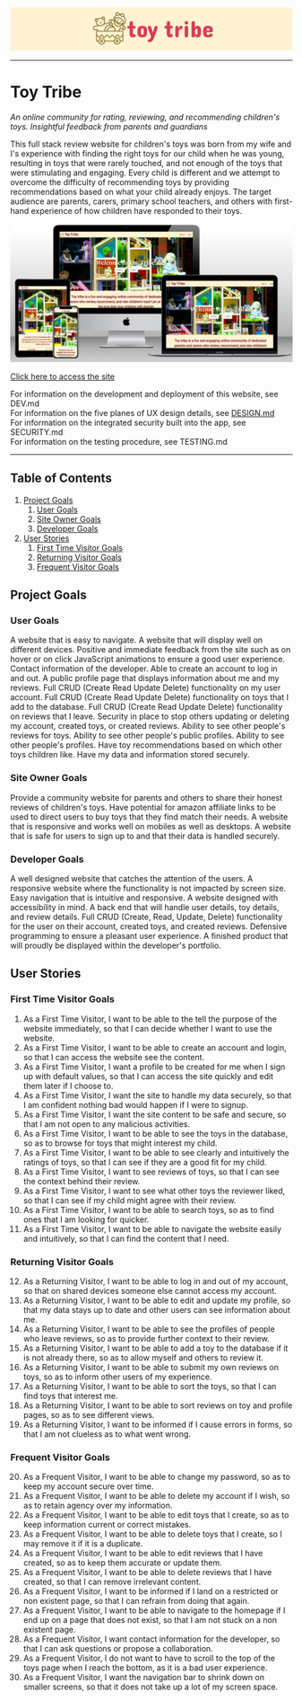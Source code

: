 ![Website logo](/documentation/screenshots/site-logo.png)

---

# Toy Tribe

*An online community for rating, reviewing, and recommending children's toys. Insightful feedback from parents and guardians*

This full stack review website for children's toys was born from my wife and I's experience with finding the right toys for our child when he was young, resulting in toys that were rarely touched, and not enough of the toys that were stimulating and engaging. Every child is different and we attempt to overcome the difficulty of recommending toys by providing recommendations based on what your child already enjoys. The target audience are parents, carers, primary school teachers, and others with first-hand experience of how children have responded to their toys.

![A mock-up image of the website](/documentation/screenshots/site_mockup.png)

[Click here to access the site](https://toytribe-78734704f44d.herokuapp.com/)

For information on the development and deployment of this website, see DEV.md <br>
For information on the five planes of UX design details, see [DESIGN.md](/DESIGN.md) <br>
For information on the integrated security built into the app, see SECURITY.md <br>
For information on the testing procedure, see TESTING.md

---

## Table of Contents
1. [Project Goals](#project-goals)
    1. [User Goals](#user-goals)
    2. [Site Owner Goals](#site-owner-goals)
    3. [Developer Goals](#developer-goals)
2. [User Stories](#user-stories)
    1. [First Time Visitor Goals](#first-time-visitor-goals)
    2. [Returning Visitor Goals](#returning-visitor-goals)
    3. [Frequent Visitor Goals](#frequent-visitor-goals)

## Project Goals

### User Goals
A website that is easy to navigate.
A website that will display well on different devices.
Positive and immediate feedback from the site such as on hover or on click JavaScript animations to ensure a good user experience.
Contact information of the developer.
Able to create an account to log in and out.
A public profile page that displays information about me and my reviews.
Full CRUD (Create Read Update Delete) functionality on my user account.
Full CRUD (Create Read Update Delete) functionality on toys that I add to the database.
Full CRUD (Create Read Update Delete) functionality on reviews that I leave.
Security in place to stop others updating or deleting my account, created toys, or created reviews.
Ability to see other people's reviews for toys.
Ability to see other people's public profiles.
Ability to see other people's profiles.
Have toy recommendations based on which other toys children like.
Have my data and information stored securely.

### Site Owner Goals
Provide a community website for parents and others to share their honest reviews of children's toys.
Have potential for amazon affiliate links to be used to direct users to buy toys that they find match their needs.
A website that is responsive and works well on mobiles as well as desktops.
A website that is safe for users to sign up to and that their data is handled securely.

### Developer Goals
A well designed website that catches the attention of the users.
A responsive website where the functionality is not impacted by screen size.
Easy navigation that is intuitive and responsive.
A website designed with accessibility in mind.
A back end that will handle user details, toy details, and review details.
Full CRUD (Create, Read, Update, Delete) functionality for the user on their account, created toys, and created reviews.
Defensive programming to ensure a pleasant user experience.
A finished product that will proudly be displayed within the developer's portfolio.

## User Stories

### First Time Visitor Goals
1. As a First Time Visitor, I want to be able to the tell the purpose of the website immediately, so that I can decide whether I want to use the website.
2. As a First Time Visitor, I want to be able to create an account and login, so that I can access the website see the content.
3. As a First Time Visitor, I want a profile to be created for me when I sign up with default values, so that I can access the site quickly and edit them later if I choose to.
4. As a First Time Visitor, I want the site to handle my data securely, so that I am confident nothing bad would happen if I were to signup.
5. As a First Time Visitor, I want the site content to be safe and secure, so that I am not open to any malicious activities.
6. As a First Time Visitor, I want to be able to see the toys in the database, so as to browse for toys that might interest my child.
7. As a First Time Visitor, I want to be able to see clearly and intuitively the ratings of toys, so that I can see if they are a good fit for my child.
8. As a First Time Visitor, I want to see reviews of toys, so that I can see the context behind their review.
9. As a First Time Visitor, I want to see what other toys the reviewer liked, so that I can see if my child might agree with their review.
10. As a First Time Visitor, I want to be able to search toys, so as to find ones that I am looking for quicker.
11. As a First Time Visitor, I want to be able to navigate the website easily and intuitively, so that I can find the content that I need.

### Returning Visitor Goals
12. As a Returning Visitor, I want to be able to log in and out of my account, so that on shared devices someone else cannot access my account.
13. As a Returning Visitor, I want to be able to edit and update my profile, so that my data stays up to date and other users can see information about me.
14. As a Returning Visitor, I want to be able to see the profiles of people who leave reviews, so as to provide further context to their review.
15. As a Returning Visitor, I want to be able to add a toy to the database if it is not already there, so as to allow myself and others to review it.
16. As a Returning Visitor, I want to be able to submit my own reviews on toys, so as to inform other users of my experience.
17. As a Returning Visitor, I want to be able to sort the toys, so that I can find toys that interest me.
18. As a Returning Visitor, I want to be able to sort reviews on toy and profile pages, so as to see different views.
19. As a Returning Visitor, I want to be informed if I cause errors in forms, so that I am not clueless as to what went wrong.

### Frequent Visitor Goals
20. As a Frequent Visitor, I want to be able to change my password, so as to keep my account secure over time.
21. As a Frequent Visitor, I want to be able to delete my account if I wish, so as to retain agency over my information. 
22. As a Frequent Visitor, I want to be able to edit toys that I create, so as to keep information current or correct mistakes.
23. As a Frequent Visitor, I want to be able to delete toys that I create, so I may remove it if it is a duplicate.
24. As a Frequent Visitor, I want to be able to edit reviews that I have created, so as to keep them accurate or update them.
25. As a Frequent Visitor, I want to be able to delete reviews that I have created, so that I can remove irrelevant content.
26. As a Frequent Visitor, I want to be informed if I land on a restricted or non existent page, so that I can refrain from doing that again.
27. As a Frequent Visitor, I want to be able to navigate to the homepage if I end up on a page that does not exist, so that I am not stuck on a non existent page.
28. As a Frequent Visitor, I want contact information for the developer, so that I can ask questions or propose a collaboration.
29. As a Frequent Visitor, I do not want to have to scroll to the top of the toys page when I reach the bottom, as it is a bad user experience.
30. As a Frequent Visitor, I want the navigation bar to shrink down on smaller screens, so that it does not take up a lot of my screen space.